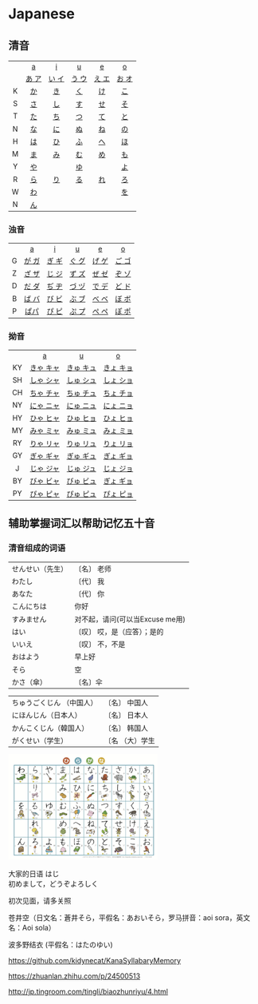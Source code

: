 ﻿# Japanese

## 清音  
<table>
  <tr>
    <td align="center"> </td>
    <td align="center"><a href="#">a</a></td>
    <td align="center"><a href="#">i</a></td>
    <td align="center"><a href="#">u</a></td>
    <td align="center"><a href="#">e</a></td>
    <td align="center"><a href="#">o</a></td>
  </tr>
   <tr>
    <td align="center"> </td>
    <td align="center"><a href="#">あ ア</a></td>
    <td align="center"><a href="#">い イ</a></td>
    <td align="center"><a href="#">う ウ</a></td>
    <td align="center"><a href="#">え エ</a></td>
    <td align="center"><a href="#">お オ</a></td>
  </tr>
  <tr>
    <td align="center">K</td>
    <td align="center"><a href="#">か</a></td>
    <td align="center"><a href="#">き</a></td>
    <td align="center"><a href="#">く</a></td>
    <td align="center"><a href="#">け</a></td>
    <td align="center"><a href="#">こ</a></td>
  </tr>
  <tr>
    <td align="center">S</td>
    <td align="center"><a href="#">さ</a></td>
    <td align="center"><a href="#">し</a></td>
    <td align="center"><a href="#">す</a></td>
    <td align="center"><a href="#">せ</a></td>
    <td align="center"><a href="#">そ</a></td>
  </tr>
  <tr>
    <td align="center">T</td>
    <td align="center"><a href="#">た</a></td>
    <td align="center"><a href="#">ち</a></td>
    <td align="center"><a href="#">つ</a></td>
    <td align="center"><a href="#">て</a></td>
    <td align="center"><a href="#">と</a></td>
  </tr>
  <tr>
    <td align="center">N</td>
    <td align="center"><a href="#">な</a></td>
    <td align="center"><a href="#">に</a></td>
    <td align="center"><a href="#">ぬ</a></td>
    <td align="center"><a href="#">ね</a></td>
    <td align="center"><a href="#">の</a></td>
  </tr>
  <tr>
    <td align="center">H</td>
    <td align="center"><a href="#">は</a></td>
    <td align="center"><a href="#">ひ</a></td>
    <td align="center"><a href="#">ふ</a></td>
    <td align="center"><a href="#">へ</a></td>
    <td align="center"><a href="#">ほ</a></td>
  </tr>
  <tr>
    <td align="center">M</td>
    <td align="center"><a href="#">ま</a></td>
    <td align="center"><a href="#">み</a></td>
    <td align="center"><a href="#">む</a></td>
    <td align="center"><a href="#">め</a></td>
    <td align="center"><a href="#">も</a></td>
  </tr>
  <tr>
    <td align="center">Y</td>
    <td align="center"><a href="#">や</a></td>
    <td align="center"></td>
    <td align="center"><a href="#">ゆ</a></td>
    <td align="center"></td>
    <td align="center"><a href="#">よ</a></td>
  </tr>
  <tr>
    <td align="center">R</td>
    <td align="center"><a href="#">ら</a></td>
    <td align="center"><a href="#">り</a></td>
    <td align="center"><a href="#">る</a></td>
    <td align="center"><a href="#">れ</a></td>
    <td align="center"><a href="#">ろ</a></td>
  </tr>
  <tr>
    <td align="center">W</td>
    <td align="center"><a href="#">わ</a></td>
    <td align="center"></td>
    <td align="center"></td>
    <td align="center"></td>
    <td align="center"><a href="#">を</a></td>
  </tr>
  <tr>
    <td align="center">N</td>
    <td align="center"><a href="#">ん</a></td>
    <td align="center">
    </td>
    <td align="center">
    </td>
    <td align="center">
    </td>
    <td align="center">
    </td>
  </tr>
</table>	

### 浊音

<table>
  <tr>
    <td align="center"> </td>
    <td align="center"><a href="#">a</a></td>
    <td align="center"><a href="#">i</a></td>
    <td align="center"><a href="#">u</a></td>
    <td align="center"><a href="#">e</a></td>
    <td align="center"><a href="#">o</a></td>
  </tr>
  <tr>
    <td align="center">G</td>
    <td align="center"><a href="#">が ガ</a></td>
    <td align="center"><a href="#">ぎ ギ</a></td>
    <td align="center"><a href="#">ぐ グ</a></td>
    <td align="center"><a href="#">げ ゲ</a></td>
    <td align="center"><a href="#">ご ゴ</a></td>
  </tr>
  <tr>
    <td align="center">Z</td>
    <td align="center"><a href="#">ざ ザ</a></td>
    <td align="center"><a href="#">じ ジ</a></td>
    <td align="center"><a href="#">ず ズ</a></td>
    <td align="center"><a href="#">ぜ ゼ</a></td>
    <td align="center"><a href="#">ぞ ゾ</a></td>
  </tr>
  <tr>
    <td align="center">D</td>
    <td align="center"><a href="#">だ ダ</a></td>
    <td align="center"><a href="#">ぢ ヂ</a></td>
    <td align="center"><a href="#">づ ヅ</a></td>
    <td align="center"><a href="#">で デ</a></td>
    <td align="center"><a href="#">ど ド</a></td>
  </tr>
  <tr>
    <td align="center">B</td>
    <td align="center"><a href="#">ば バ</a></td>
    <td align="center"><a href="#">び ビ</a></td>
    <td align="center"><a href="#">ぶ ブ</a></td>
    <td align="center"><a href="#">べ ベ</a></td>
    <td align="center"><a href="#">ぼ ボ</a></td>
  </tr>
  <tr>
    <td align="center">P</td>
    <td align="center"><a href="#">ぱパ</a></td>
    <td align="center"><a href="#">ぴ ピ</a></td>
    <td align="center"><a href="#">ぷ プ</a></td>
    <td align="center"><a href="#">ぺ ペ</a></td>
    <td align="center"><a href="#">ぽ ポ</a></td>
  </tr>
</table>  
	
### 拗音
<table>
  <tr>
    <td align="center"> </td>
    <td align="center"><a href="#">a</a></td>
    <td align="center"><a href="#">u</a></td>
    <td align="center"><a href="#">o</a></td>
  </tr>
  <tr>
    <td align="center">KY</td>
    <td align="center"><a href="#">きゃ キャ</a></td>
    <td align="center"><a href="#">きゅ キュ</a></td>
    <td align="center"><a href="#">きょ キョ</a></td>
  </tr>
  <tr>
    <td align="center">SH</td>
    <td align="center"><a href="#">しゃ シャ</a></td>
    <td align="center"><a href="#">しゅ シュ</a></td>
    <td align="center"><a href="#">しょ ショ</a></td>
  </tr>
  <tr>
    <td align="center">CH</td>
    <td align="center"><a href="#">ちゃ チャ</a></td>
    <td align="center"><a href="#">ちゅ チュ</a></td>
    <td align="center"><a href="#">ちょ チョ</a></td>
  </tr>
  <tr>
    <td align="center">NY</td>
    <td align="center"><a href="#">にゃ ニャ</a></td>
    <td align="center"><a href="#">にゅ ニュ</a></td>
    <td align="center"><a href="#">にょ ニョ</a></td>
  </tr>
  <tr>
    <td align="center">HY</td>
    <td align="center"><a href="#">ひゃ ヒャ</a></td>
    <td align="center"><a href="#">ひゅ ヒョ</a></td>
    <td align="center"><a href="#">ひょ ヒョ</a></td>
  </tr>
  <tr>
    <td align="center">MY</td>
    <td align="center"><a href="#">みゃ ミャ</a></td>
    <td align="center"><a href="#">みゅ ミュ</a></td>
    <td align="center"><a href="#">みょ ミョ</a></td>
  </tr>
  <tr>
    <td align="center">RY</td>
    <td align="center"><a href="#">りゃ リャ</a></td>
    <td align="center"><a href="#">りゅ リュ</a></td>
    <td align="center"><a href="#">りょ リョ</a></td>
  </tr>
  <tr>
    <td align="center">GY</td>
    <td align="center"><a href="#">ぎゃ ギャ</a></td>
    <td align="center"><a href="#">ぎゅ ギュ</a></td>
    <td align="center"><a href="#">ぎょ ギョ</a></td>
  </tr>
  <tr>
    <td align="center">J</td>
    <td align="center"><a href="#">じゃ ジャ</a></td>
    <td align="center"><a href="#">じゅ ジュ</a></td>
    <td align="center"><a href="#">じょ ジョ</a></td>
  </tr>
  <tr>
    <td align="center">BY</td>
    <td align="center"><a href="#">びゃ ビャ</a></td>
    <td align="center"><a href="#">びゅ ビュ</a></td>
    <td align="center"><a href="#">ぎょ ギョ</a></td>
  </tr>
  <tr>
    <td align="center">PY</td>
    <td align="center"><a href="#">ぴゃ ピャ</a></td>
    <td align="center"><a href="#">ぴゅ ピュ</a></td>
    <td align="center"><a href="#">ぴょ ピョ</a></td>
  </tr>
</table> 

## 辅助掌握词汇以帮助记忆五十音  

### 清音组成的词语
<table>

  <tr>
    <td >せんせい（先生）</td>
    <td >〔名〕 老师</td>
  </tr>
  <tr>
    <td >わたし</td>
    <td >〔代〕 我</td>
  </tr>  
   <tr>
    <td >あなた</td>
    <td >〔代〕 你</td>
  </tr> 

  <tr>
    <td>こんにちは</td>
    <td>你好</td>
  </tr>
  <tr>
    <td>すみません</td>
    <td>对不起，请问(可以当Excuse me用)</td>
  </tr>
  <tr>
    <td>はい</td>
    <td>〔叹〕 哎，是（应答）；是的</td>
  </tr>
  <tr>
    <td>いいえ</td>
    <td>〔叹〕 不，不是</td>
  </tr>
  <tr>
    <td>おはよう</td>
    <td>早上好</td>
  </tr>
  <tr>
    <td>そら</td>
    <td>空</td>
  </tr>
  <tr>
    <td>かさ（傘）</td>
    <td>〔名〕伞</td>
  </tr>
</table>


<table>
  <tr>
    <td>ちゅうごくじん （中国人） </td>
    <td>〔名〕 中国人</td>
  </tr>
  <tr>
    <td>にほんじん（日本人）</td>
    <td>〔名〕 日本人</td>
  </tr>
  <tr>
    <td>かんこくじん（韓国人）</td>
    <td>〔名〕 韩国人</td>
  </tr>
  <tr>
    <td>がくせい（学生）</td>
    <td>〔名 （大）学生</td>
  </tr>
</table> 


<img src="50.jpg" width="300">

大家的日语 
はじ  
初めまして，どうぞよろしく  

初次见面，请多关照

苍井空（日文名：蒼井そら，平假名：あおいそら，罗马拼音：aoi sora，英文名：Aoi sola）  

波多野结衣 (平假名：はたのゆい)



https://github.com/kidynecat/KanaSyllabaryMemory

https://zhuanlan.zhihu.com/p/24500513

http://jp.tingroom.com/tingli/biaozhunriyu/4.html